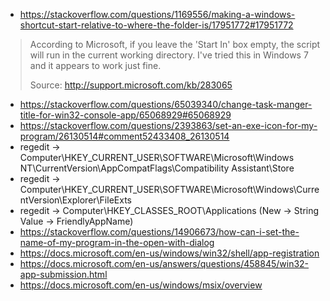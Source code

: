 * https://stackoverflow.com/questions/1169556/making-a-windows-shortcut-start-relative-to-where-the-folder-is/17951772#17951772
> According to Microsoft, if you leave the 'Start In' box empty, the script will run in the current working directory. I've tried this in Windows 7 and it appears to work just fine.
>
> Source: http://support.microsoft.com/kb/283065
* https://stackoverflow.com/questions/65039340/change-task-manger-title-for-win32-console-app/65068929#65068929
* https://stackoverflow.com/questions/2393863/set-an-exe-icon-for-my-program/26130514#comment52433408_26130514
* regedit -> Computer\HKEY_CURRENT_USER\SOFTWARE\Microsoft\Windows NT\CurrentVersion\AppCompatFlags\Compatibility Assistant\Store
* regedit -> Computer\HKEY_CURRENT_USER\SOFTWARE\Microsoft\Windows\CurrentVersion\Explorer\FileExts
* regedit -> Computer\HKEY_CLASSES_ROOT\Applications (New -> String Value -> FriendlyAppName)
* https://stackoverflow.com/questions/14906673/how-can-i-set-the-name-of-my-program-in-the-open-with-dialog
* https://docs.microsoft.com/en-us/windows/win32/shell/app-registration
* https://docs.microsoft.com/en-us/answers/questions/458845/win32-app-submission.html
* https://docs.microsoft.com/en-us/windows/msix/overview
